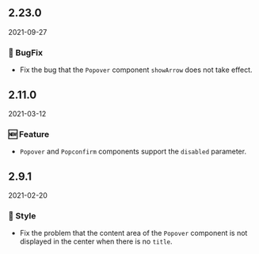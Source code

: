 ## 2.23.0

2021-09-27

### 🐛 BugFix

- Fix the bug that the `Popover` component `showArrow` does not take effect.

## 2.11.0

2021-03-12

### 🆕 Feature

- `Popover` and `Popconfirm` components support the `disabled` parameter.

## 2.9.1

2021-02-20

### 💅 Style

- Fix the problem that the content area of the `Popover` component is not displayed in the center when there is no `title`.

